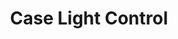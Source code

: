 ---
tag: m0355
codes:
- M355
title: Case Light Control
long: Set the case light power state and/or brightness.
notes: Requires a `CASE_LIGHT_PIN` to control the on/off or PWM state of the case
  light. The pin will need to be a 12V MOSFET pin with PWM control, or a signal pin
  connected to a MOSFET or relay to control the higher current required for the light.
parameters:
- tag: P
  optional: true
  description: Set the brightness factor from 0 to 255.
  values:
  - type: byte
- tag: S
  optional: true
  description: Turn the case light on or off.
  values:
  - type: bool
example:
- pre: Turn the case light on at half brightness
  code: M355 S1 P128
examples: 
---